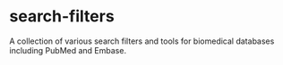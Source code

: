 # search-filters

A collection of various search filters and tools for biomedical databases including PubMed and Embase.
